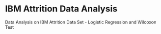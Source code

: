 # IBM Attrition Data Analysis
 Data Analysis on IBM Attrition Data Set - Logistic Regression and Wilcoxon Test
